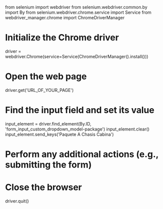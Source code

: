 from selenium import webdriver
from selenium.webdriver.common.by import By
from selenium.webdriver.chrome.service import Service
from webdriver_manager.chrome import ChromeDriverManager

# Initialize the Chrome driver
driver = webdriver.Chrome(service=Service(ChromeDriverManager().install()))

# Open the web page
driver.get('URL_OF_YOUR_PAGE')

# Find the input field and set its value
input_element = driver.find_element(By.ID, 'form_input_custom_dropdown_model-package')
input_element.clear()
input_element.send_keys('Paquete A Chasis Cabina')

# Perform any additional actions (e.g., submitting the form)

# Close the browser
driver.quit()
